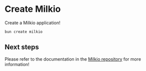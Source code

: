 # Create Milkio

Create a Milkio application!

```sh
bun create milkio
```

## Next steps

Please refer to the documentation in the [Milkio repository](https://github.com/southern-aurora/milkio) for more information!
